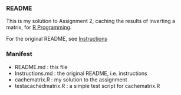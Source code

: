 ### README

This is my solution to Assignment 2, 
caching the results of inverting a matrix,
for [R Programming](https://www.coursera.org/course/rprog).

For the original README, see [Instructions](Instructions.md)

### Manifest 

 * README.md : this file
 * Instructions.md : the original README, i.e. instructions
 * cachematrix.R : my solution to the assignment
 * testacachedmatrix.R : a simple test script for cachematrix.R
